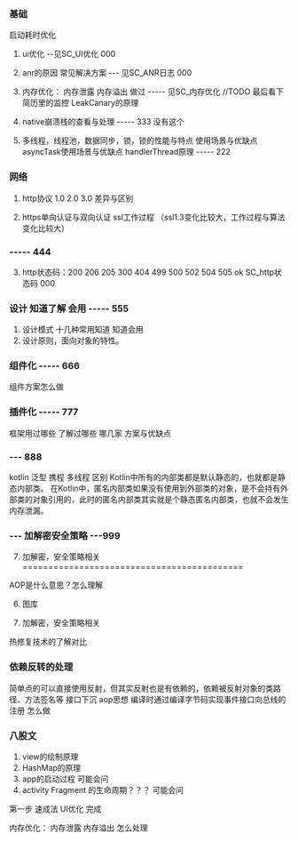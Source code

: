 
### 基础
启动耗时优化 


1. ui优化 --见SC_UI优化 000
3. anr的原因 常见解决方案  --- 见SC_ANR日志 000


2. 内存优化： 内存泄露 内存溢出  做过 ----- 见SC_内存优化
//TODO 最后看下简历里的监控 LeakCanary的原理


4. native崩溃栈的查看与处理    -----  333 没有这个

5. 多线程，线程池，数据同步，锁，锁的性能与特点 使用场景与优缺点  
   asyncTask使用场景与优缺点   handlerThread原理 -----  222


### 网络
1. http协议 1.0 2.0 3.0 差异与区别  

2. https单向认证与双向认证  ssl工作过程 （ssl1.3变化比较大，工作过程与算法变化比较大） 
### ----- 444

3. http状态码：200 206 205 300 404 499 500 502 504 505 ok SC_http状态码 000

### 设计 知道了解 会用 ----- 555
1. 设计模式 十几种常用知道 知道会用
2. 设计原则，面向对象的特性。

### 组件化 ----- 666
组件方案怎么做

### 插件化 ----- 777 
框架用过哪些  了解过哪些 哪几家  方案与优缺点

### --- 888 
kotlin 泛型 携程 多线程 区别
Kotlin中所有的内部类都是默认静态的，也就都是静态内部类。 在Kotlin中，匿名内部类如果没有使用到外部类的对象，是不会持有外部类的对象引用的，此时的匿名内部类其实就是个静态匿名内部类，也就不会发生内存泄漏。

### --- 加解密安全策略 ---999 
7. 加解密，安全策略相关 
===========================================


AOP是什么意思？怎么理解

6. 图库

7. 加解密，安全策略相关 

热修复技术的了解对比


### 依赖反转的处理
简单点的可以直接使用反射，但其实反射也是有依赖的，依赖被反射对象的类路径、方法签名等
接口下沉
aop思想 编译时通过编译字节码实现事件接口向总线的注册
怎么做 

### 八股文
1. view的绘制原理
2. HashMap的原理
3. app的启动过程 可能会问
4. activity Fragment 的生命周期？？？ 可能会问


第一步  速成法
UI优化 完成

内存优化： 内存泄露 内存溢出 怎么处理
